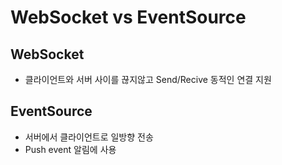 # WebSocket vs EventSource

## WebSocket
* 클라이언트와 서버 사이를 끊지않고 Send/Recive 동적인 연결 지원

## EventSource
* 서버에서 클라이언트로 일방향 전송
* Push event 알림에 사용